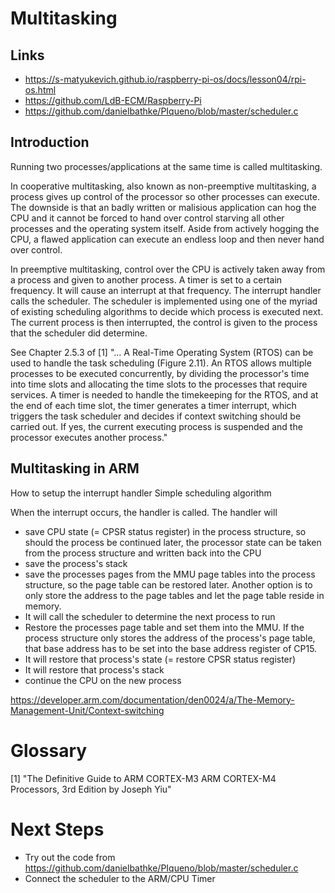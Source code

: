 # Multitasking

## Links

- https://s-matyukevich.github.io/raspberry-pi-os/docs/lesson04/rpi-os.html
- https://github.com/LdB-ECM/Raspberry-Pi
- https://github.com/danielbathke/PIqueno/blob/master/scheduler.c

## Introduction

Running two processes/applications at the same time is called multitasking.

In cooperative multitasking, also known as non-preemptive multitasking, a process gives up control of the processor so other processes can execute. The downside is that an badly written or malisious application can hog the CPU and it cannot be forced to hand over control starving all other processes and the operating system itself. Aside from actively hogging the CPU, a flawed application can execute an endless loop and then never hand over control.

In preemptive multitasking, control over the CPU is actively taken away from a process and given to another process.
A timer is set to a certain frequency. It will cause an interrupt at that frequency. The interrupt handler calls the scheduler. The scheduler is implemented using one of the myriad of existing scheduling algorithms to decide which process is executed next. The current process is then interrupted, the control is given to the process that the scheduler did determine.

See Chapter 2.5.3 of [1] "... A Real-Time Operating System (RTOS) can be used to handle the task scheduling (Figure 2.11). An RTOS allows multiple processes to be executed concurrently, by dividing the processor's time into time slots and allocating the time slots to the processes that require services. A timer is needed to handle the timekeeping for the RTOS, and at the end of each time slot, the timer generates a timer interrupt, which triggers the task scheduler and decides if context switching should be carried out. If yes, the current executing process is suspended and the processor executes another process."

## Multitasking in ARM

How to setup the interrupt handler
Simple scheduling algorithm

When the interrupt occurs, the handler is called.
The handler will

- save CPU state (= CPSR status register) in the process structure, so should the process be continued later, the processor state can be taken from the process structure and written back into the CPU
- save the process's stack
- save the processes pages from the MMU page tables into the process structure, so the page table can be restored later. Another option is to only store the address to the page tables and let the page table reside in memory.
- It will call the scheduler to determine the next process to run
- Restore the processes page table and set them into the MMU. If the process structure only stores the address of the process's page table, that base address has to be set into the base address register of CP15.
- It will restore that process's state (= restore CPSR status register)
- It will restore that process's stack
- continue the CPU on the new process

https://developer.arm.com/documentation/den0024/a/The-Memory-Management-Unit/Context-switching

# Glossary

[1] "The Definitive Guide to ARM CORTEX-M3 ARM CORTEX-M4 Processors, 3rd Edition by Joseph Yiu"

# Next Steps

- Try out the code from https://github.com/danielbathke/PIqueno/blob/master/scheduler.c
- Connect the scheduler to the ARM/CPU Timer

